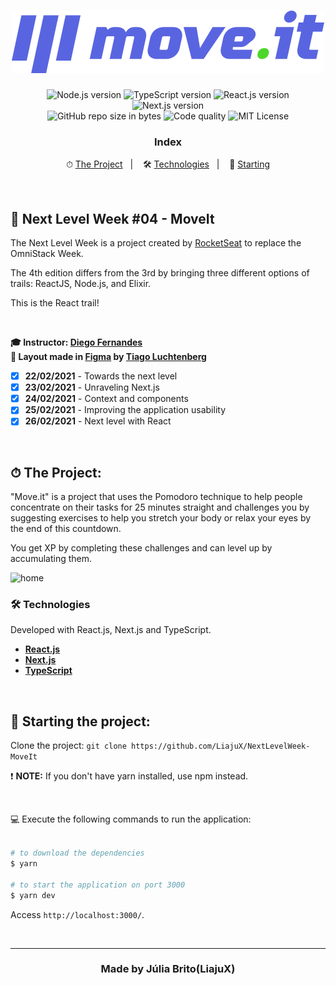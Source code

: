 <h1 align="center">
  <img src="./public/logo-full.svg" alt="Move.It" width="500px">
</h1>

<p align="center">
  <img alt="Node.js version" src="https://img.shields.io/badge/Node.js-v14.16.0-689f63?style=flat&logoColor=689f63&logo=node.js">
  
  <img alt="TypeScript version" src="https://img.shields.io/badge/TypeScript-v4.2.2-007acc?style=flat&logoColor=007acc&logo=typescript">
  
  <img alt="React.js version" src="https://img.shields.io/badge/React.js-v17.0.1-60dafb?style=flat&logoColor=60dafb&logo=react">
  
  <img alt="Next.js version" src="https://img.shields.io/badge/Next.js-v10.0.7-ffffff?style=flat&logoColor=next.js&logo=next.js">

  <br>
  
  <img alt="GitHub repo size in bytes" src="https://img.shields.io/github/repo-size/LiajuX/NextLevelWeek-MoveIt?color=green">
  
  <img alt="Code quality" src="https://api.codacy.com/project/badge/Grade/722ecf5da4644001995eba58bb45bfe9">
  
   <img alt="MIT License" src="https://img.shields.io/github/license/LiajuX/NextLevelWeek-MoveIt">
</p>

<h3 align="center">
  Index
</h3>

<p align="center">
  ⏱ <a href="#%EF%B8%8F-the-project">The Project</a>&nbsp;&nbsp;&nbsp;|&nbsp;&nbsp;&nbsp;
  🛠 <a href="#-technologies">Technologies</a>&nbsp;&nbsp;&nbsp;|&nbsp;&nbsp;&nbsp;
  🏁 <a href="#-starting-the-project">Starting</a>
</p>

<br>

## 🚀 Next Level Week #04 - MoveIt  
The Next Level Week is a project created by [RocketSeat](https://rocketseat.com.br/) to replace the OmniStack Week. 

The 4th edition differs from the 3rd by bringing three different options of trails: ReactJS, Node.js, and Elixir. 

This is the React trail!

<br>

**🎓  Instructor: [Diego Fernandes](https://www.linkedin.com/in/diego-schell-fernandes/)**<br>
**🎨  Layout made in [Figma](https://www.figma.com/) by [Tiago Luchtenberg](https://www.linkedin.com/in/tiago-luchtenberg-0b9a3b97/)**<br>

- [X] **22/02/2021** - Towards the next level
- [X] **23/02/2021** - Unraveling Next.js
- [X] **24/02/2021** - Context and components
- [X] **25/02/2021** - Improving the application usability
- [X] **26/02/2021** - Next level with React

<br> 

## ⏱ The Project:
"Move.it" is a project that uses the Pomodoro technique to help people concentrate on their tasks for 25 minutes straight and challenges you by suggesting exercises to help you stretch your body or relax your eyes by the end of this countdown.

You get XP by completing these challenges and can level up by accumulating them.

![home](https://user-images.githubusercontent.com/53796370/110780343-5bd46d00-8243-11eb-8f59-a733ed937538.gif)

### 🛠 Technologies
Developed with React.js, Next.js and TypeScript.

- **[React.js](https://reactjs.org/)**
- **[Next.js](https://nextjs.org/)**
- **[TypeScript](https://www.typescriptlang.org/)**
<br>

## 🏁 Starting the project:

Clone the project: `git clone https://github.com/LiajuX/NextLevelWeek-MoveIt`

❗ **NOTE:** If you don't have yarn installed, use npm instead.

<br>

💻 Execute the following commands to run the application:

````zsh

# to download the dependencies
$ yarn

# to start the application on port 3000
$ yarn dev
````
Access `http://localhost:3000/`.

<br>

---

<h3 align="center" >
  Made by Júlia Brito(LiajuX)
</h3>
